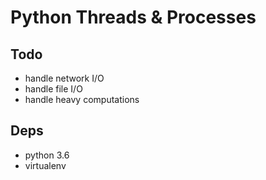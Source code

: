 # Python Threads & Processes

## Todo

- handle network I/O
- handle file I/O
- handle heavy computations

## Deps

- python 3.6
- virtualenv

